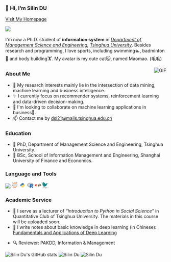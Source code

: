 ### 👋 Hi, I’m Silin DU </font>

[Visit My Homepage](https://doslim.github.io)

<div align="left">
  <img src="https://visitor-badge.laobi.icu/badge?page_id=Doslim.Doslim"  />
</div>

I'm now a Ph.D. student of **information system** in *[Department of Management Science and Engineering](https://www.sem.tsinghua.edu.cn/mse/), [Tsinghua University](https://www.tsinghua.edu.cn/)*. Besides research and programming, I love sports, including swimming🏊, badminton🏸️ and body building🏋️. My avatar is my cute cat🐱, named Maomao. (毛毛)

 <img align="right" alt="GIF" src="https://media0.giphy.com/media/qgQUggAC3Pfv687qPC/giphy.gif?cid=ecf05e47pcnf60xwxirs8y1bhtcqkqilodjw2coxx1y5i1n2&rid=giphy.gif&ct=g" />
 
### About Me
- 👀 My research interests mainly lie in the intersection of data mining, machine learning and business intelligence.
- ✨ I currently focus on recommender systems, reinforcement learning and data-driven decision-making.
- 🙌 I'm looking to collaborate on machine learning applications in business🤝.
- 📫 Contact me by dsl21@mails.tsinghua.edu.cn

### Education
- 🏫 PhD, Department of Management Science and Engineering, Tsinghua University.
- 🏫 BSc, School of Information Management and Engineering, Shanghai University of Finance and Economics.

### Language and Tools

<code><img height="20" src="https://pytorch.org/assets/images/logo-icon.svg"></code>
<code><img height="20" src="https://raw.githubusercontent.com/github/explore/80688e429a7d4ef2fca1e82350fe8e3517d3494d/topics/jupyter-notebook/jupyter-notebook.png"></code>
<code><img height="20" src="https://raw.githubusercontent.com/github/explore/80688e429a7d4ef2fca1e82350fe8e3517d3494d/topics/python/python.png"></code>
<code><img height="20" src="https://raw.githubusercontent.com/github/explore/80688e429a7d4ef2fca1e82350fe8e3517d3494d/topics/r/r.png"></code>
<code><img height="20" src="https://raw.githubusercontent.com/github/explore/80688e429a7d4ef2fca1e82350fe8e3517d3494d/topics/git/git.png"></code>
<code><img height="20" src="https://raw.githubusercontent.com/github/explore/80688e429a7d4ef2fca1e82350fe8e3517d3494d/topics/latex/latex.png"></code>


### Academic Service
- 📖 I serve as a lecturer of *“Introduction to Python in Social Science”* in Quantitative Club of Tsinghua University. The materials in this course will be uploaded soon.
- 📖 I write notes about basic knowledge in deep learning (in Chinese): [Fundamentals and Applications of Deep Learning](https://github.com/doslim/Fundamentals-and-Applications-of-Deep-Learning)
<!--- - 👨‍🏫 TA for undergraduate courses: Java Programming and Fundamentals of Business Computing and Intelligent Analytics --->
- 🔍 Reviewer: PAKDD, Information & Management

![Silin Du's GitHub stats](https://github-readme-stats.vercel.app/api?username=doslim&theme=monokai&show_icons=true&count_private=true&include_all_commits=true) ![Silin Du](https://github-readme-stats.vercel.app/api/top-langs/?username=doslim&hide=html&layout=compact&theme=monokai)
![Silin Du](https://github-profile-summary-cards.vercel.app/api/cards/profile-details?username=doslim&theme=monokai&count_private=true&include_all_commits=true)

<!---
doslim/doslim is a ✨ special ✨ repository because its `README.md` (this file) appears on your GitHub profile.
You can click the Preview link to take a look at your changes.
--->
